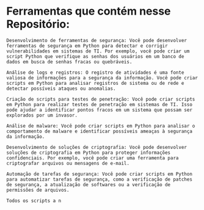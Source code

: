 # Ferramentas que contém nesse Repositório:

    Desenvolvimento de ferramentas de segurança: Você pode desenvolver ferramentas de segurança em Python para detectar e corrigir vulnerabilidades em sistemas de TI. Por exemplo, você pode criar um script Python que verifique as senhas dos usuários em um banco de dados em busca de senhas fracas ou quebráveis.

    Análise de logs e registros: O registro de atividades é uma fonte valiosa de informações para a segurança da informação. Você pode criar scripts em Python para analisar registros de sistema ou de rede e detectar possíveis ataques ou anomalias.

    Criação de scripts para testes de penetração: Você pode criar scripts em Python para realizar testes de penetração em sistemas de TI. Isso pode ajudar a identificar pontos fracos em um sistema que possam ser explorados por um invasor.

    Análise de malware: Você pode criar scripts em Python para analisar o comportamento de malware e identificar possíveis ameaças à segurança da informação.

    Desenvolvimento de soluções de criptografia: Você pode desenvolver soluções de criptografia em Python para proteger informações confidenciais. Por exemplo, você pode criar uma ferramenta para criptografar arquivos ou mensagens de e-mail.

    Automação de tarefas de segurança: Você pode criar scripts em Python para automatizar tarefas de segurança, como a verificação de patches de segurança, a atualização de softwares ou a verificação de permissões de arquivos.
    
    Todos os scripts a n
